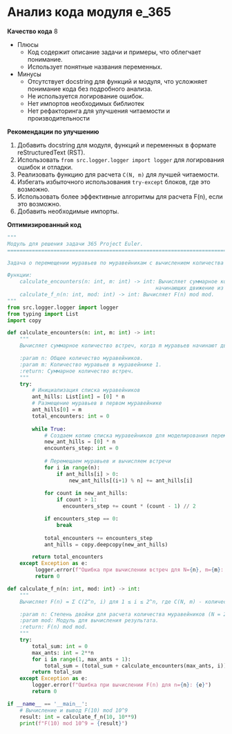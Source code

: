 # Анализ кода модуля e_365

**Качество кода**
8
-   Плюсы
    - Код содержит описание задачи и примеры, что облегчает понимание.
    -  Использует понятные названия переменных.
-   Минусы
    - Отсутствует docstring для функций и модуля, что усложняет понимание кода без подробного анализа.
    -   Не используется логирование ошибок.
    -   Нет импортов необходимых библиотек
    -  Нет рефакторинга для улучшения читаемости и производительности

**Рекомендации по улучшению**
1.  Добавить docstring для модуля, функций и переменных в формате reStructuredText (RST).
2.  Использовать `from src.logger.logger import logger` для логирования ошибок и отладки.
3.  Реализовать функцию для расчета `C(N, m)` для лучшей читаемости.
4.  Избегать избыточного использования `try-except` блоков, где это возможно.
5.  Использовать более эффективные алгоритмы для расчета F(n), если это возможно.
6.  Добавить необходимые импорты.

**Оптимизированный код**
```python
"""
Модуль для решения задачи 365 Project Euler.
=========================================================================================

Задача о перемещении муравьев по муравейникам с вычислением количества встреч.

Функции:
    calculate_encounters(n: int, m: int) -> int: Вычисляет суммарное количество встреч для муравьев, 
                                                начинающих движение из муравейника 1.
    calculate_f_n(n: int, mod: int) -> int: Вычисляет F(n) mod mod.
"""
from src.logger.logger import logger
from typing import List
import copy

def calculate_encounters(n: int, m: int) -> int:
    """
    Вычисляет суммарное количество встреч, когда m муравьев начинают движение из муравейника 1 на круге из n муравейников.

    :param n: Общее количество муравейников.
    :param m: Количество муравьев в муравейнике 1.
    :return: Суммарное количество встреч.
    """
    try:
        # Инициализация списка муравейников
        ant_hills: List[int] = [0] * n
        # Размещение муравьев в первом муравейнике
        ant_hills[0] = m
        total_encounters: int = 0
        
        while True:
            # Создаем копию списка муравейников для моделирования перемещений муравьев
            new_ant_hills = [0] * n
            encounters_step: int = 0
            
            # Перемещаем муравьев и вычисляем встречи
            for i in range(n):
                if ant_hills[i] > 0:
                    new_ant_hills[(i+1) % n] += ant_hills[i]
            
            for count in new_ant_hills:
                if count > 1:
                  encounters_step += count * (count - 1) // 2

            if encounters_step == 0:
                break
            
            total_encounters += encounters_step
            ant_hills = copy.deepcopy(new_ant_hills)

        return total_encounters
    except Exception as e:
         logger.error(f"Ошибка при вычислении встреч для N={n}, m={m}: {e}")
         return 0

def calculate_f_n(n: int, mod: int) -> int:
    """
    Вычисляет F(n) = Σ C(2^n, i) для 1 ≤ i ≤ 2^n, где C(N, m) - количество встреч.

    :param n: Степень двойки для расчета количества муравейников (N = 2^n).
    :param mod: Модуль для вычисления результата.
    :return: F(n) mod mod.
    """
    try:
        total_sum: int = 0
        max_ants: int = 2**n
        for i in range(1, max_ants + 1):
            total_sum = (total_sum + calculate_encounters(max_ants, i)) % mod
        return total_sum
    except Exception as e:
        logger.error(f"Ошибка при вычислении F(n) для n={n}: {e}")
        return 0

if __name__ == '__main__':
    # Вычисление и вывод F(10) mod 10^9
    result: int = calculate_f_n(10, 10**9)
    print(f"F(10) mod 10^9 = {result}")

```